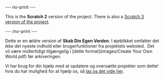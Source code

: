 --- no-print ---

This is the **Scratch 2** version of the project. There is also a [Scratch 3 version of the project](https://projects.raspberrypi.org/da-DK/projects/create-your-own-world).

--- /no-print ---

Dette er en ældre version af **Skab Din Egen Verden**. I øjeblikket omfatter det ikke det nyeste indhold eller brugerfunktioner fra projektets websted.  Det vil være midlertidigt tilgængelig i [dette format](images/Create Your Own World.pdf) før arkiveringen. 

Vi har brug for din hjælp med at opdatere og oversætte projekter som dette! hvis du har mulighed for at hjælp os, så [las os det vide her](https://rpf.io/translators).